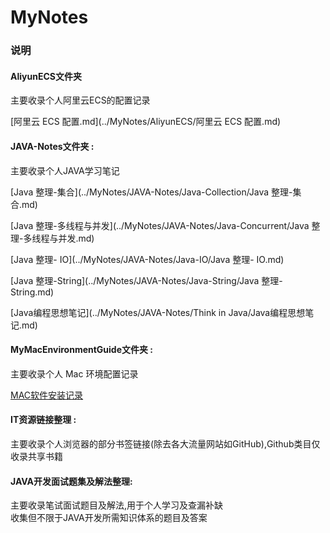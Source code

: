 # MyNotes
### 说明
#### AliyunECS文件夹
主要收录个人阿里云ECS的配置记录

[阿里云 ECS 配置.md](../MyNotes/AliyunECS/阿里云 ECS 配置.md)

#### JAVA-Notes文件夹 :
主要收录个人JAVA学习笔记

[Java 整理-集合](../MyNotes/JAVA-Notes/Java-Collection/Java 整理-集合.md)

[Java 整理-多线程与并发](../MyNotes/JAVA-Notes/Java-Concurrent/Java 整理-多线程与并发.md)

[Java 整理- IO](../MyNotes/JAVA-Notes/Java-IO/Java 整理- IO.md)

[Java 整理-String](../MyNotes/JAVA-Notes/Java-String/Java 整理-String.md)

[Java编程思想笔记](../MyNotes/JAVA-Notes/Think in Java/Java编程思想笔记.md)

#### MyMacEnvironmentGuide文件夹 : 
主要收录个人 Mac 环境配置记录

[MAC软件安装记录](../MyNotes/MyMacEnvironmentGuide/MAC软件安装记录.md)

#### IT资源链接整理 : 
主要收录个人浏览器的部分书签链接(除去各大流量网站如GitHub),Github类目仅收录共享书籍

#### JAVA开发面试题集及解法整理:
主要收录笔试面试题目及解法,用于个人学习及查漏补缺</br>
收集但不限于JAVA开发所需知识体系的题目及答案

